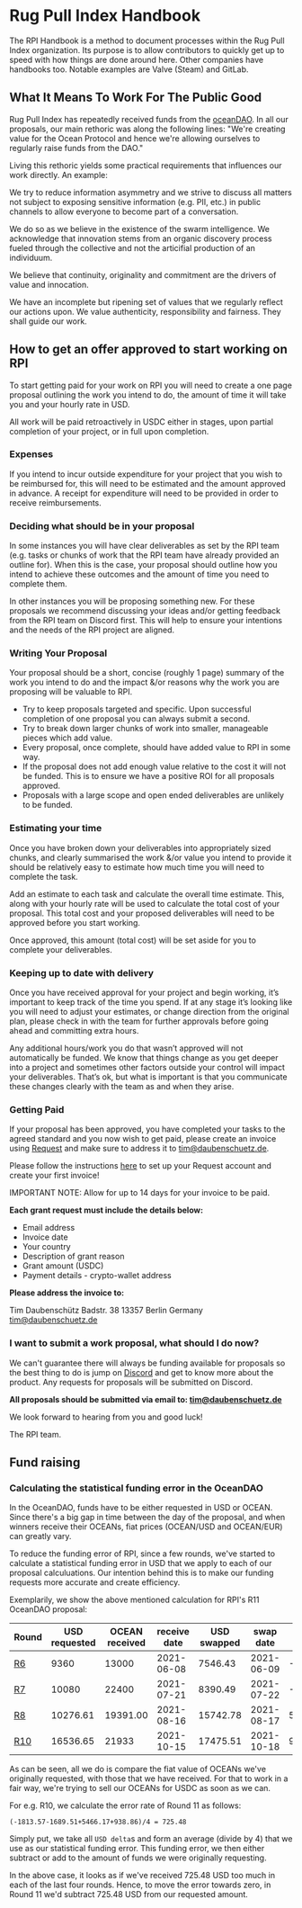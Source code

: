# Rug Pull Index Handbook

The RPI Handbook is a method to document processes within the Rug Pull Index
organization. Its purpose is to allow contributors to quickly get up to speed
with how things are done around here. Other companies have handbooks too.
Notable examples are Valve (Steam) and GitLab.

## What It Means To Work For The Public Good

Rug Pull Index has repeatedly received funds from the [oceanDAO](https://oceanprotocol.com). In all our proposals, our main rethoric was along the following lines: "We're creating value for the Ocean Protocol and hence we're allowing ourselves to regularly raise funds from the DAO."

Living this rethoric yields some practical requirements that influences our work directly. An example:

We try to reduce information asymmetry and we strive to discuss all matters not subject to exposing sensitive information (e.g. PII, etc.) in public channels to allow everyone to become part of a conversation.

We do so as we believe in the existence of the swarm intelligence. We acknowledge that innovation stems from an organic discovery process fueled through the collective and not the articifial production of an individuum.

We believe that continuity, originality and commitment are the drivers of value and innocation.

We have an incomplete but ripening set of values that we regularly reflect our actions upon. We value authenticity, responsibility and fairness. They shall guide our work. 

## How to get an offer approved to start working on RPI

To start getting paid for your work on RPI you will need to create a one page proposal outlining the work you intend to do, the amount of time it will take you and your hourly rate in USD. 

All work will be paid retroactively in USDC either in stages, upon partial completion of your project, or in full upon completion.

### Expenses

If you intend to incur outside expenditure for your project that you wish to be reimbursed for, this will need to be estimated and the amount approved in advance. A receipt for expenditure will need to be provided in order to receive reimbursements. 

### Deciding what should be in your proposal

In some instances you will have clear deliverables as set by the RPI team (e.g. tasks or chunks of work that the RPI team have already provided an outline for). When this is the case, your proposal should outline how you intend to achieve these outcomes and the amount of time you need to complete them. 

In other instances you will be proposing something new. For these proposals we recommend discussing your ideas and/or getting feedback from the RPI team on Discord first. This will help to ensure your intentions and the needs of the RPI project are aligned. 

### Writing Your Proposal

Your proposal should be a short, concise (roughly 1 page) summary of the work you intend to do and the impact &/or reasons why the work you are proposing will be valuable to RPI.

* Try to keep proposals targeted and specific. Upon successful completion of one proposal you can always submit a second.
* Try to break down larger chunks of work into smaller, manageable pieces which add value. 
* Every proposal, once complete, should have added value to RPI in some way.
* If the proposal does not add enough value relative to the cost it will not be funded. This is to ensure we have a positive ROI for all proposals approved.
* Proposals with a large scope and open ended deliverables are unlikely to be funded.

### Estimating your time

Once you have broken down your deliverables into appropriately sized chunks, and clearly summarised the work &/or value you intend to provide it should be relatively easy to estimate how much time you will need to complete the task. 

Add an estimate to each task and calculate the overall time estimate. This, along with your hourly rate will be used to calculate the total cost of your proposal. This total cost and your proposed deliverables will need to be approved before you start working. 

Once approved, this amount (total cost) will be set aside for you to complete your deliverables. 

### Keeping up to date with delivery

Once you have received approval for your project and begin working, it’s important to keep track of the time you spend. If at any stage it’s looking like you will need to adjust your estimates, or change direction from the original plan, please check in with the team for further approvals before going ahead and committing extra hours.

Any additional hours/work you do that wasn’t approved will not automatically be funded. We know that things change as you get deeper into a project and sometimes other factors outside your control will impact your deliverables. That’s ok, but what is important is that you communicate these changes clearly with the team as and when they arise. 

### Getting Paid

If your proposal has been approved, you have completed your tasks to the agreed standard and you now wish to get paid, please create an invoice using [Request](https://invoicing.request.network/) and make sure to address it to tim@daubenschuetz.de.

Please follow the instructions [here](https://support.request.network/getting-started-guide) to set up your Request account and create your first invoice!

IMPORTANT NOTE: Allow for up to 14 days for your invoice to be paid.

**Each grant request must include the details below:**

* Email address
* Invoice date
* Your country
* Description of grant reason
* Grant amount (USDC)
* Payment details - crypto-wallet address

**Please address the invoice to:**

Tim Daubenschütz
Badstr. 38
13357 Berlin
Germany
tim@daubenschuetz.de

### I want to submit a work proposal, what should I do now?

We can't guarantee there will always be funding available for proposals so the best thing to do is jump on [Discord](https://discord.gg/hBQVJY9Me6) and get to know more about the product. Any requests for proposals will be submitted on Discord. 

**All proposals should be submitted via email to: tim@daubenschuetz.de**

We look forward to hearing from you and good luck!

The RPI team.



## Fund raising

### Calculating the statistical funding error in the OceanDAO

In the OceanDAO, funds have to be either requested in USD or OCEAN. Since
there's a big gap in time between the day of the proposal, and when winners
receive their OCEANs, fiat prices (OCEAN/USD and OCEAN/EUR) can greatly vary.

To reduce the funding error of RPI, since a few rounds, we've started to
calculate a statistical funding error in USD that we apply to each of our
proposal calculuations. Our intention behind this is to make our funding
requests more accurate and create efficiency.

Exemplarily, we show the above mentioned calculation for RPI's R11 OceanDAO
proposal:

|Round|USD requested|OCEAN received|receive date|USD swapped|swap date|USD delta|USD error|
|---|---|---|---|---|---|---|---|
|[R6](https://port.oceanprotocol.com/t/rugpullindex-com-proposal-r6/650)|9360|13000|2021-06-08|7546.43|2021-06-09|-1813.57|-1813.57|
|[R7](https://port.oceanprotocol.com/c/oceandao/round-7/64)|10080|22400|2021-07-21|8390.49|2021-07-22|-1689.51|-1751.54|
|[R8](https://port.oceanprotocol.com/t/rugpullindex-com-round-8-proposal/801?u=timdaub)|10276.61|19391.00|2021-08-16|15742.78|2021-08-17|5466.17|654.36|
|[R10](https://port.oceanprotocol.com/t/rugpullindex-com-improving-data-trading-safety/970?u=timdaub)|16536.65|21933|2021-10-15|17475.51|2021-10-18|938.86|725.48|

As can be seen, all we do is compare the fiat value of OCEANs we've originally
requested, with those that we have received. For that to work in a fair way,
we're trying to sell our OCEANs for USDC as soon as we can.

For e.g. R10, we calculate the error rate of Round 11 as follows:

`(-1813.57-1689.51+5466.17+938.86)/4 = 725.48`

Simply put, we take all `USD delta`s and form an average (divide by 4) that we
use as our statistical funding error. This funding error, we then either
subtract or add to the amount of funds we were originally requesting.

In the above case, it looks as if we've received 725.48 USD too much in each of
the last four rounds. Hence, to move the error towards zero, in Round 11 we'd
subtract 725.48 USD from our requested amount.
